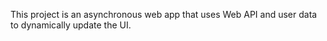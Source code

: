 This project is an asynchronous web app that uses Web API and user data to dynamically update the UI.